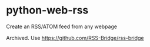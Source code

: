 # python-web-rss
Create an RSS/ATOM feed from any webpage

Archived. Use https://github.com/RSS-Bridge/rss-bridge
